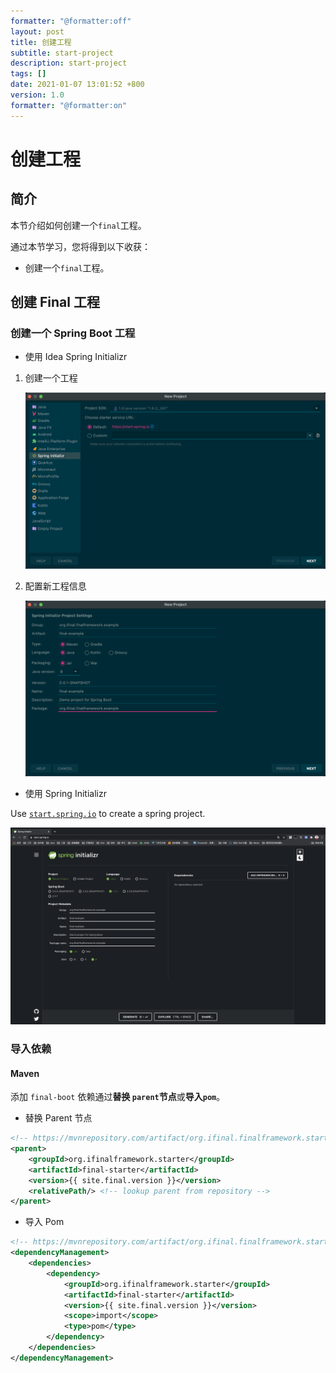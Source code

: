 ```yaml
---
formatter: "@formatter:off"
layout: post
title: 创建工程
subtitle: start-project 
description: start-project 
tags: [] 
date: 2021-01-07 13:01:52 +800 
version: 1.0
formatter: "@formatter:on"
---
```


# 创建工程

## 简介

本节介绍如何创建一个`final`工程。

通过本节学习，您将得到以下收获：

* 创建一个`final`工程。

## 创建 Final 工程

### 创建一个 Spring Boot 工程

* 使用 Idea Spring Initializr

1. 创建一个工程

   ![Idea Spring Initializer](../images/quick-start/idea-spring-initializr.png)

2. 配置新工程信息

   ![Idea Spring New Project](../images/quick-start/idea-spring-new-project.png)

* 使用 Spring Initializr

Use [`start.spring.io`](https://start.spring.io) to create a spring project.

![Spring Initializr](../images/quick-start/start.spring.io.png)

### 导入依赖

#### Maven

添加 `final-boot` 依赖通过**替换 `parent`节点**或**导入`pom`**。

* 替换 Parent 节点

```xml
<!-- https://mvnrepository.com/artifact/org.ifinal.finalframework.starter/final-starter -->
<parent>
    <groupId>org.ifinalframework.starter</groupId>
    <artifactId>final-starter</artifactId>
    <version>{{ site.final.version }}</version>
    <relativePath/> <!-- lookup parent from repository -->
</parent>
```

* 导入 Pom

```xml
<!-- https://mvnrepository.com/artifact/org.ifinal.finalframework.starter/final-starter -->
<dependencyManagement>
    <dependencies>
        <dependency>
            <groupId>org.ifinalframework.starter</groupId>
            <artifactId>final-starter</artifactId>
            <version>{{ site.final.version }}</version>
            <scope>import</scope>
            <type>pom</type>
        </dependency>
    </dependencies>
</dependencyManagement>
```